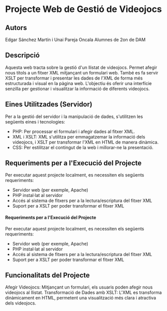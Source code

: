 # Projecte Web de Gestió de Videojocs

## Autors
Edgar Sánchez Martín i Unai Pareja Oncala
Alumnes de 2on de DAM

## Descripció
Aquesta web tracta sobre la gestió d'un llistat de videojocs. Permet afegir nous títols a un fitxer XML mitjançant un formulari web. També es fa servir XSLT per transformar i presentar les dades de l'XML de forma més estructurada i visual en la pàgina web. L'objectiu és oferir una interfície senzilla per gestionar i visualitzar la informació de diferents videojocs.

## Eines Utilitzades (Servidor)
Per a la gestió del servidor i la manipulació de dades, s'utilitzen les següents eines i tecnologies:
- PHP: Per processar el formulari i afegir dades al fitxer XML.
- XML i XSLT: XML s'utilitza per emmagatzemar la informació dels videojocs, i XSLT per transformar l'XML en HTML de manera dinàmica.
- CSS: Per estilitzar el contingut de la web i millorar-ne la presentació.

## Requeriments per a l'Execució del Projecte
Per executar aquest projecte localment, es necessiten els següents requeriments:
- Servidor web (per exemple, Apache)
- PHP instal·lat al servidor
- Accés al sistema de fitxers per a la lectura/escriptura del fitxer XML
- Suport per a XSLT per poder transformar el fitxer XML

#### Requeriments per a l'Execució del Projecte
Per executar aquest projecte localment, es necessiten els següents requeriments:
- Servidor web (per exemple, Apache)
- PHP instal·lat al servidor
- Accés al sistema de fitxers per a la lectura/escriptura del fitxer XML
- Suport per a XSLT per poder transformar el fitxer XML


## Funcionalitats del Projecte
Afegir Videojocs: Mitjançant un formulari, els usuaris poden afegir nous videojocs al llistat.
Transformació de Dades amb XSLT: L'XML es transforma dinàmicament en HTML, permetent una visualització més clara i atractiva dels videojocs.

